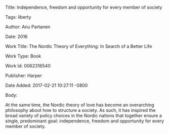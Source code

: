 Title:  Independence, freedom and opportunity for every member of society

Tags:   liberty

Author: Anu Partanen

Date:   2016

Work Title: The Nordic Theory of Everything: In Search of a Better Life

Work Type: Book

Work Id: 0062316540

Publisher: Harper

Date Added: 2017-02-21 10:27:11 -0800

Body: 

At the same time, the Nordic theory of love has become an overarching philosophy about how to structure a society. As such, it has inspired the broad variety of policy choices in the Nordic nations that together ensure a single, predominant goal: independence, freedom and opportunity for every member of society. 

